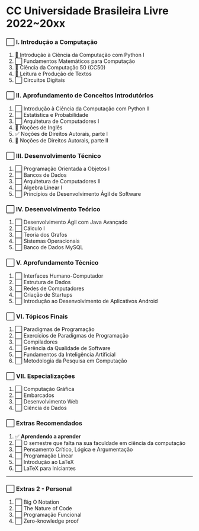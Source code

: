 # **CC Universidade Brasileira Livre 2022~20xx**

### ⬜ **I. Introdução a Computação**
  1. 🚧 Introdução à Ciência da Computação com Python I
  2. ⬜ Fundamentos Matemáticos para Computação
  3. 🚧 Ciência da Computação 50 (CC50)
  4. 🚧 Leitura e Produção de Textos
  5. ⬜ Circuitos Digitais

### ⬜ **II. Aprofundamento de Conceitos Introdutórios**
  1. ⬜ Introdução à Ciência da Computação com Python II
  2. ⬜ Estatística e Probabilidade
  3. ⬜ Arquitetura de Computadores I
  4. 🚧 Noções de Inglês
  5. ✅ Noções de Direitos Autorais, parte I
  6. 🚧 Noções de Direitos Autorais, parte II

### ⬜ **III. Desenvolvimento Técnico**
  1. ⬜ Programação Orientada a Objetos I
  2. ⬜ Bancos de Dados
  3. ⬜ Arquitetura de Computadores II
  4. ⬜ Álgebra Linear I
  5. ⬜ Princípios de Desenvolvimento Ágil de Software

### ⬜ **IV. Desenvolvimento Teórico**
  1. ⬜ Desenvolvimento Ágil com Java Avançado
  2. ⬜ Cálculo I
  3. ⬜ Teoria dos Grafos
  4. ⬜ Sistemas Operacionais
  5. ⬜ Banco de Dados MySQL

### ⬜ **V. Aprofundamento Técnico**
  1. ⬜ Interfaces Humano-Computador
  2. ⬜ Estrutura de Dados
  3. ⬜ Redes de Computadores
  4. ⬜ Criação de Startups
  5. ⬜ Introdução ao Desenvolvimento de Aplicativos Android

### ⬜ **VI. Tópicos Finais**
  1. ⬜ Paradigmas de Programação
  2. ⬜ Exercícios de Paradigmas de Programação
  3. ⬜ Compiladores
  4. ⬜ Gerência da Qualidade de Software
  5. ⬜ Fundamentos da Inteligência Artificial
  6. ⬜ Metodologia da Pesquisa em Computação

### ⬜ **VII. Especializações**
  1. ⬜ Computação Gráfica
  2. ⬜ Embarcados
  3. ⬜ Desenvolvimento Web
  4. ⬜ Ciência de Dados

### ⬜ **Extras Recomendados**
  1. ✅ **Aprendendo a aprender**
  2. ⬜ O semestre que falta na sua faculdade em ciência da computação
  3. ⬜ Pensamento Crítico, Lógica e Argumentação
  4. ⬜ Programação Linear
  5. ⬜ Introdução ao LaTeX
  6. ⬜ LaTeX para Iniciantes

***

### ⬜ **Extras 2 - Personal**
  1. ⬜ Big O Notation
  2. ⬜ The Nature of Code
  3. ⬜ Programação Funcional
  4. ⬜ Zero-knowledge proof
